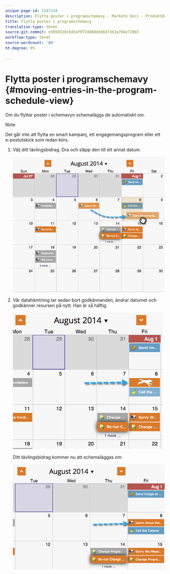 ```yaml
---
unique-page-id: 1147134
description: Flytta poster i programschemavy - Marketo Docs - Produktdokumentation
title: Flytta poster i programschemavy
translation-type: tm+mt
source-git-commit: e5050328cbddaf072dd60ddd8d7363a704e720b5
workflow-type: tm+mt
source-wordcount: '80'
ht-degree: 0%

---
```



# Flytta poster i programschemavy {#moving-entries-in-the-program-schedule-view}

Om du flyttar poster i schemavyn schemaläggs de automatiskt om.

>[!NOTE]
>
>Det går inte att flytta en smart kampanj, ett engagemangsprogram eller ett e-postutskick som redan körs.

1. Välj ditt tävlingsbidrag. Dra och släpp den till ett annat datum.

   ![](assets/image2014-9-18-17-3a47-3a23.png)

1. Vår datahämtning tar sedan bort godkännanden, ändrar datumet och godkänner resursen på nytt. Han är så häftig.

   ![](assets/image2014-9-18-17-3a47-3a35.png)

   Ditt tävlingsbidrag kommer nu att schemaläggas om.

   ![](assets/image2014-9-18-17-3a49-3a19.png)
